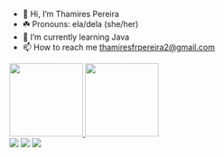 - 👋 Hi, I’m Thamires Pereira
- ☘️ Pronouns: ela/dela (she/her)
- 🌱 I’m currently learning Java
- 📫 How to reach me thamiresfrpereira2@gmail.com

 <div>
  <a href="https://github.com/thamirespereira">
  <img height="130em" src="https://github-readme-stats.vercel.app/api?username=thamirespereira&show_icons=true&theme=dracula&include_all_commits=true&count_private=true"/>
  <img height="130em" src="https://github-readme-stats.vercel.app/api/top-langs/?username=thamirespereira&layout=compact&langs_count=7&theme=dark"/>
</div>
   <a href = "mailto:thamiresfrpereira2@gmail.com"><img src="https://img.shields.io/badge/-Gmail-%23333?style=for-the-badge&logo=gmail&logoColor=white" target="_blank"></a>
  <a href="https://www.linkedin.com/in/thamires-pereira-68b286220/" target="_blank"><img src="https://img.shields.io/badge/-LinkedIn-%230077B5?style=for-the-badge&logo=linkedin&logoColor=white" target="_blank"></a> 
  <a href="https://thamirespereira.github.io/resume/" target="_blank"><img src="https://icons8.com.br/icon/nQdrcS0D41np/console" target="_blank"></a> 
